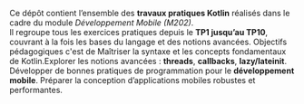 Ce dépôt contient l’ensemble des **travaux pratiques Kotlin** réalisés dans le cadre du module *Développement Mobile (M202)*.  
Il regroupe tous les exercices pratiques depuis le **TP1 jusqu’au TP10**, couvrant à la fois les bases du langage et des notions avancées.
Objectifs pédagogiques c'est de Maîtriser la syntaxe et les concepts fondamentaux de Kotlin.Explorer les notions avancées : **threads**, **callbacks**, **lazy/lateinit**.
Développer de bonnes pratiques de programmation pour le **développement mobile**.
Préparer la conception d’applications mobiles robustes et performantes.  
